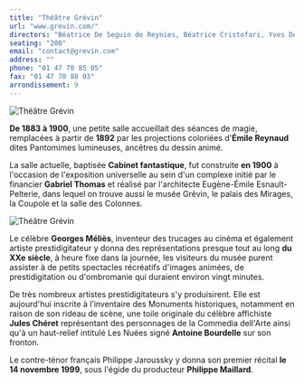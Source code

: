 ```yaml
---
title: "Théâtre Grévin"
url: "www.grevin.com/"
directors: "Béatrice De Seguin de Reynies, Béatrice Cristofari, Yves Delhommeau"
seating: "200"
email: "contact@grevin.com"
address: ""
phone: "01 47 70 85 05"
fax: "01 47 70 88 03"
arrondissement: 9
---
```


![Théâtre Grévin](../images/9eme/theatre-grevin/theatre-grevin-1.jpg)

**De 1883 à 1900**, une petite salle accueillait des séances de magie, remplacées à partir de **1892** par les projections coloriées d'**Émile Reynaud** dites Pantomimes lumineuses, ancêtres du dessin animé.

La salle actuelle, baptisée **Cabinet fantastique**, fut construite **en 1900** à l'occasion de l'exposition universelle au sein d'un complexe initié par le financier **Gabriel Thomas** et réalisé par l'architecte Eugène-Émile Esnault-Pelterie, dans lequel on trouve aussi le musée Grévin, le palais des Mirages, la Coupole et la salle des Colonnes.

![Théâtre Grévin](../images/9eme/theatre-grevin/theatre-grevin-2.jpg)

Le célèbre **Georges Méliès**, inventeur des trucages au cinéma et également artiste prestidigitateur y donna des représentations presque tout au long **du XXe siècle**, à heure fixe dans la journée, les visiteurs du musée purent assister à de petits spectacles récréatifs d'images animées, de prestidigitation ou d'ombromanie qui duraient environ vingt minutes. 

De très nombreux artistes prestidigitateurs s'y produisirent.
Elle est aujourd'hui inscrite à l’inventaire des Monuments historiques, notamment en raison de son rideau de scène, une toile originale du célèbre affichiste **Jules Chéret** représentant des personnages de la Commedia dell'Arte ainsi qu'à un haut-relief intitulé Les Nuées signé **Antoine Bourdelle** sur son fronton.

Le contre-ténor français Philippe Jaroussky y donna son premier récital **le 14 novembre 1999**, sous l'égide du producteur **Philippe Maillard**.

